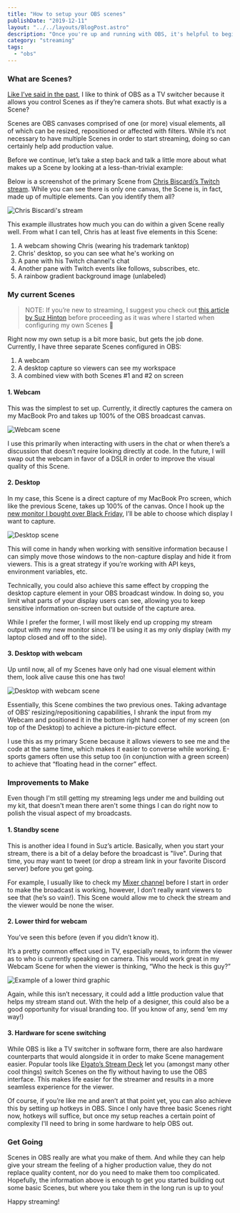 ```yaml
---
title: "How to setup your OBS scenes"
publishDate: "2019-12-11"
layout: "../../layouts/BlogPost.astro"
description: "Once you're up and running with OBS, it's helpful to begin organizing your inputs and assets into separate scenes."
category: "streaming"
tags:
  - "obs"
---
```


### What are Scenes?

[Like I’ve said in the past](https://ryanharris.dev/2019-11-30-going-live-with-obs/), I like to think of OBS as a TV switcher because it allows you control Scenes as if they’re camera shots. But what exactly is a Scene?

Scenes are OBS canvases comprised of one (or more) visual elements, all of which can be resized, repositioned or affected with filters. While it’s not necessary to have multiple Scenes in order to start streaming, doing so can certainly help add production value.

Before we continue, let’s take a step back and talk a little more about what makes up a Scene by looking at a less-than-trivial example:

Below is a screenshot of the primary Scene from [Chris Biscardi’s Twitch stream](https://www.twitch.tv/chrisbiscardi). While you can see there is only one canvas, the Scene is, in fact, made up of multiple elements. Can you identify them all?

![Chris Biscardi's stream](../assets/obs-scenes/02-chris-biscardi-stream.png)

This example illustrates how much you can do within a given Scene really well. From what I can tell, Chris has at least five elements in this Scene:

1. A webcam showing Chris (wearing his trademark tanktop)
2. Chris' desktop, so you can see what he's working on
3. A pane with his Twitch channel's chat
4. Another pane with Twitch events like follows, subscribes, etc.
5. A rainbow gradient background image (unlabeled)

### My current Scenes

> NOTE: If you’re new to streaming, I suggest you check out [this article by Suz Hinton](https://medium.com/@suzhinton/my-twitch-live-coding-setup-b2516672fb21) before proceeding as it was where I started when configuring my own Scenes 🚀

Right now my own setup is a bit more basic, but gets the job done. Currently, I have three separate Scenes configured in OBS:

1. A webcam
2. A desktop capture so viewers can see my workspace
3. A combined view with both Scenes #1 and #2 on screen

#### 1. Webcam

This was the simplest to set up. Currently, it directly captures the camera on my MacBook Pro and takes up 100% of the OBS broadcast canvas.

![Webcam scene](../assets/obs-scenes/03-webcam.png)

I use this primarily when interacting with users in the chat or when there’s a discussion that doesn’t require looking directly at code. In the future, I will swap out the webcam in favor of a DSLR in order to improve the visual quality of this Scene.

#### 2. Desktop

In my case, this Scene is a direct capture of my MacBook Pro screen, which like the previous Scene, takes up 100% of the canvas. Once I hook up the [new monitor I bought over Black Friday](https://www.amazon.com/LG-32GK650F-B-Monitor-FreeSync-Technology/dp/B07FLGR2PN), I’ll be able to choose which display I want to capture.

![Desktop scene](../assets/obs-scenes/04-desktop.png)

This will come in handy when working with sensitive information because I can simply move those windows to the non-capture display and hide it from viewers. This is a great strategy if you’re working with API keys, environment variables, etc.

Technically, you could also achieve this same effect by cropping the desktop capture element in your OBS broadcast window. In doing so, you limit what parts of your display users can see, allowing you to keep sensitive information on-screen but outside of the capture area.

While I prefer the former, I will most likely end up cropping my stream output with my new monitor since I’ll be using it as my only display (with my laptop closed and off to the side).

#### 3. Desktop with webcam

Up until now, all of my Scenes have only had one visual element within them, look alive cause this one has two!

![Desktop with webcam scene](../assets/obs-scenes/05-desktop-with-webcam.png)

Essentially, this Scene combines the two previous ones. Taking advantage of OBS’ resizing/repositioning capabilities, I shrank the input from my Webcam and positioned it in the bottom right hand corner of my screen (on top of the Desktop) to achieve a picture-in-picture effect.

I use this as my primary Scene because it allows viewers to see me and the code at the same time, which makes it easier to converse while working. E-sports gamers often use this setup too (in conjunction with a green screen) to achieve that “floating head in the corner” effect.

### Improvements to Make

Even though I'm still getting my streaming legs under me and building out my kit, that doesn't mean there aren't some things I can do right now to polish the visual aspect of my broadcasts.

#### 1. Standby scene

This is another idea I found in Suz’s article. Basically, when you start your stream, there is a bit of a delay before the broadcast is "live". During that time, you may want to tweet (or drop a stream link in your favorite Discord server) before you get going.

For example, I usually like to check my [Mixer channel](https://mixer.com/ryanharris/) before I start in order to make the broadcast is working, however, I don’t really want viewers to see that (he’s so vain!). This Scene would allow me to check the stream and the viewer would be none the wiser.

#### 2. Lower third for webcam

You’ve seen this before (even if you didn’t know it).

It’s a pretty common effect used in TV, especially news, to inform the viewer as to who is currently speaking on camera. This would work great in my Webcam Scene for when the viewer is thinking, “Who the heck is this guy?”

![Example of a lower third graphic](../assets/obs-scenes/06-lower-third.jpg)

Again, while this isn’t necessary, it could add a little production value that helps my stream stand out. With the help of a designer, this could also be a good opportunity for visual branding too. (If you know of any, send ‘em my way!)

#### 3. Hardware for scene switching

While OBS is like a TV switcher in software form, there are also hardware counterparts that would alongside it in order to make Scene management easier. Popular tools like [Elgato’s Stream Deck](https://www.elgato.com/en) let you (amongst many other cool things) switch Scenes on the fly without having to use the OBS interface. This makes life easier for the streamer and results in a more seamless experience for the viewer.

Of course, if you’re like me and aren’t at that point yet, you can also achieve this by setting up hotkeys in OBS. Since I only have three basic Scenes right now, hotkeys will suffice, but once my setup reaches a certain point of complexity I'll need to bring in some hardware to help OBS out.

### Get Going

Scenes in OBS really are what you make of them. And while they can help give your stream the feeling of a higher production value, they do not replace quality content, nor do you need to make them too complicated. Hopefully, the information above is enough to get you started building out some basic Scenes, but where you take them in the long run is up to you!

Happy streaming!
